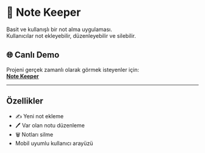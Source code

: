 # 📝 Note Keeper

Basit ve kullanışlı bir not alma uygulaması.  
Kullanıcılar not ekleyebilir, düzenleyebilir ve silebilir.

## 🌐 Canlı Demo
Projeni gerçek zamanlı olarak görmek isteyenler için:  
[**Note Keeper**](https://note-keeper-sooty.vercel.app/)

---

##  Özellikler
- ✍️ Yeni not ekleme  
- 🖊️ Var olan notu düzenleme  
- 🗑️ Notları silme  
-  Mobil uyumlu kullanıcı arayüzü  


